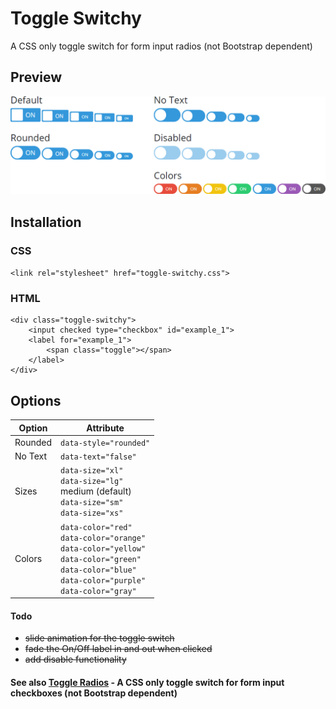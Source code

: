 # Toggle Switchy
A CSS only toggle switch for form input radios (not Bootstrap dependent)

## Preview
<img src="/assets/img/github-preview-toggly-switchy.png">

## Installation

### CSS
```<link rel="stylesheet" href="toggle-switchy.css">```

### HTML
```
<div class="toggle-switchy">
	<input checked type="checkbox" id="example_1">
	<label for="example_1">
		<span class="toggle"></span>
	</label>
</div>
```

## Options

| Option | Attribute |
| ------ | ------ |
| Rounded | `data-style="rounded"`
| No Text | `data-text="false"`
| Sizes | `data-size="xl"`<br>`data-size="lg"`<br>medium (default)<br>`data-size="sm"`<br>`data-size="xs"`
| Colors | `data-color="red"`<br>`data-color="orange"`<br>`data-color="yellow"`<br>`data-color="green"`<br>`data-color="blue"`<br>`data-color="purple"`<br>`data-color="gray"`


#### Todo
* ~~slide animation for the toggle switch~~
* ~~fade the On/Off label in and out when clicked~~
* ~~add disable functionality~~

#### See also [Toggle Radios](https://github.com/adamculpepper/toggle-radios) - A CSS only toggle switch for form input checkboxes (not Bootstrap dependent)

